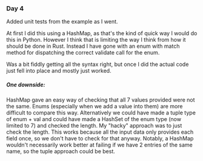 ### Day 4

Added unit tests from the example as I went.

At first I did this using a HashMap, as that's the kind of quick way I would do this in Python.
However I think that is limiting the way I think from how it should be done in Rust. Instead
I have gone with an enum with match method for dispatching the correct validate call for the
enum.

Was a bit fiddly getting all the syntax right, but once I did the actual code just fell into
place and mostly just worked.

##### One downside:

HashMap gave an easy way of checking that all 7 values provided were not the same. Enums
(especially when we add a value into them) are more difficult to compare this way.
Alternatively we could have made a tuple type of enum + val and could have made a HashSet
of the enum type (now limited to 7) and checked the length. My "hacky" approach was to
just check the length. This works because all the input data only provides each field once,
so we don't have to check for that anyway. Notably, a HashMap wouldn't necessarily work
better at failing if we have 2 entries of the same name, so the tuple approach could be
best.
